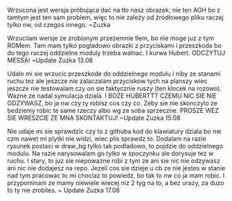 Wrzucona jest wersja próbująca dać na tło nasz obrazek, nie ten AGH bo z tamtym jest ten sam problem, więc to nie zależy od źródłowego pliku raczej tylko nw, od czegoś innego. ~Zuzka

Wrzucilam wersje ze zrobionym przezemnie tlem, bo nie moge juz z tym ROMem. Tam mam tylko pogladowo obrazki z przyciskami i przeszkoda bo do tego raczej oddzielne moduly trzeba walnac. I kurwa Hubert. ODCZYTUJ MESSA! ~Update Zuzka 13.08

Udalo mi sie wrzucic przeszkode do oddzielnego modulu i niby ze stanami ruchu tez ale jeszcze nie zalaczalam przyciskow tych na planszy wiec jeszcze nie testowalam czy on sie faktycznie ruszy (ten klocek na rozowo). Wazne ze nadal symulacja dziala. I BOZE HUBERTTT CZEMU NIC SIE NIE ODZYWASZ, bo ja nw czy ty robisz cos czy co. Zeby sie nie skonczylo ze bedziemy robic te same rzeczy albo wg ze soba sprzeczne. PROSZE WEZ SIE WRESZCIE ZE MNA SKONTAKTUJ! ~Update Zuzka 15.08

Nie udaje mi sie sprawdzic czy to z githuba kod do klawiatury dziala bo nw czm nawet mi plytki nie widzi, wiec plis sprawdz to. Dodalam na razie rysunek postaci w draw_bg tylko tak podladowo, to pojdzie do oddzielnego modulu. Na razie narysowalam go tylko w spoczynku ale dorysuje tez w ruchu. I stary, to juz sie niepowazne robi z tym ze ani sie nic nie odzywasz ani nic nie dodajesz na repo. Jezeli cos sie dzieje u cb ze nie jestes w stanie nad tym pracowac to mi chociaz to powiedz, bo tak to nw co ja mam robic. I przypominam ze mamy niewiele wiecej niz 2 tyg na to, a bez urazy, za duzo to ty nie zrobiles. ~ Update Zuzka 17.08
